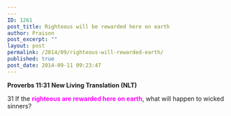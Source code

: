 ```yaml
---
---
ID: 1261
post_title: Righteous will be rewarded here on earth
author: Praison
post_excerpt: ""
layout: post
permalink: /2014/09/righteous-will-rewarded-earth/
published: true
post_date: 2014-09-11 09:23:47
---
```

<strong>Proverbs 11:31</strong>
<strong> New Living Translation (NLT)</strong>

31 If the <span style="color: #ff00ff;"><strong>righteous are rewarded here on earth</strong></span>,
what will happen to wicked sinners?